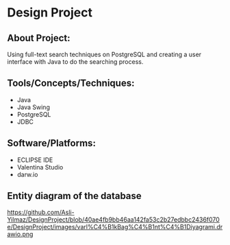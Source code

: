 # Design Project

## About Project:
Using full-text search techniques on PostgreSQL and creating a user interface with Java to do the searching process.

## Tools/Concepts/Techniques:

+ Java
+ Java Swing
+ PostgreSQL
+ JDBC

## Software/Platforms:

+ ECLIPSE IDE
+ Valentina Studio
+ darw.io

## Entity diagram of the database

https://github.com/Asli-Yilmaz/DesignProject/blob/40ae4fb9bb46aa142fa53c2b27edbbc2436f070e/DesignProject/images/varl%C4%B1kBag%C4%B1nt%C4%B1Diyagrami.drawio.png
